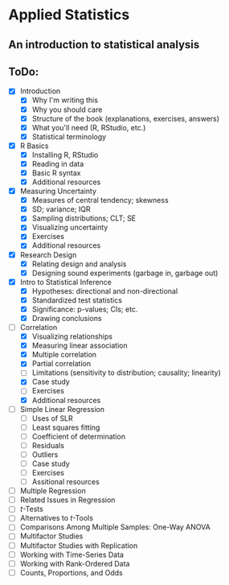 Applied Statistics
============

An introduction to statistical analysis
---------------------------------------

ToDo:
-----
- [X] Introduction
  - [X] Why I'm writing this
  - [X] Why you should care
  - [X] Structure of the book (explanations, exercises, answers)
  - [X] What you'll need (R, RStudio, etc.)
  - [X] Statistical terminology
- [X] R Basics
  - [X] Installing R, RStudio
  - [X] Reading in data
  - [X] Basic R syntax
  - [X] Additional resources
- [X] Measuring Uncertainty
  - [X] Measures of central tendency; skewness
  - [X] SD; variance; IQR
  - [X] Sampling distributions; CLT; SE
  - [X] Visualizing uncertainty
  - [X] Exercises
  - [X] Additional resources
- [X] Research Design
  - [X] Relating design and analysis
  - [X] Designing sound experiments (garbage in, garbage out)
- [X] Intro to Statistical Inference
  - [X] Hypotheses: directional and non-directional
  - [X] Standardized test statistics
  - [X] Significance: p-values; CIs; etc.
  - [X] Drawing conclusions
- [ ] Correlation
  - [X] Visualizing relationships
  - [X] Measuring linear association
  - [X] Multiple correlation
  - [X] Partial correlation
  - [ ] Limitations (sensitivity to distribution; causality; linearity)
  - [X] Case study
  - [ ] Exercises
  - [X] Additional resources
- [ ] Simple Linear Regression
  - [ ] Uses of SLR
  - [ ] Least squares fitting
  - [ ] Coefficient of determination
  - [ ] Residuals
  - [ ] Outliers
  - [ ] Case study
  - [ ] Exercises
  - [ ] Assitional resources
- [ ] Multiple Regression
- [ ] Related Issues in Regression
- [ ] *t*-Tests
- [ ] Alternatives to *t*-Tools
- [ ] Comparisons Among Multiple Samples: One-Way ANOVA
- [ ] Multifactor Studies
- [ ] Multifactor Studies with Replication
- [ ] Working with Time-Series Data
- [ ] Working with Rank-Ordered Data
- [ ] Counts, Proportions, and Odds
